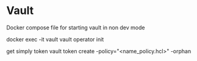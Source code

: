 # Vault
Docker compose file for starting vault in non dev mode

docker exec -it vault vault operator init

get simply token
vault token create -policy="<name_policy.hcl>" -orphan

